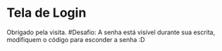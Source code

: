 # Tela de Login
Obrigado pela visita.
#Desafio: A senha está visível durante sua escrita, modifiquem o código para esconder a senha :D
